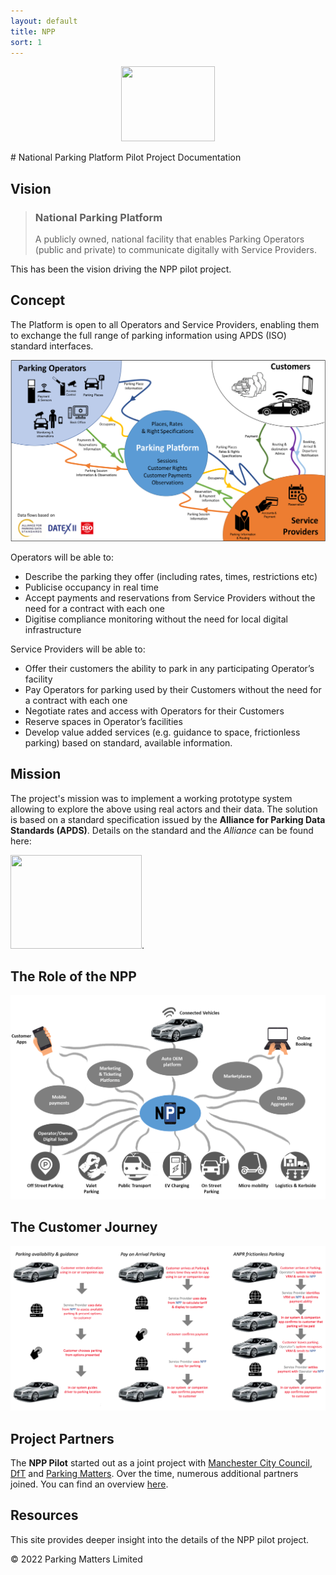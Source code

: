 ```yaml
---
layout: default
title: NPP
sort: 1
---
```

<p align="center">
    <img src="https://npp-uk.org/assets/images/intro/NPP_logo.png" width="150px" height="120px">
</p>
# National Parking Platform Pilot
Project Documentation

## Vision

> ### National Parking Platform
> A publicly owned, national facility that enables Parking Operators (public and private) to communicate digitally with Service Providers.

This has been the vision driving the NPP pilot project. 

## Concept
The Platform is open to all Operators and Service Providers, enabling them to exchange the full range of parking information using APDS (ISO) standard interfaces. 

![Concept](assets/images/intro/concept.png)

Operators will be able to:
* Describe the parking they offer (including rates, times, restrictions etc) 
* Publicise occupancy in real time
* Accept payments and reservations from Service Providers without the need for a contract with each one
* Digitise compliance monitoring without the need for local digital infrastructure

Service Providers will be able to:
* Offer their customers the ability to park in any participating Operator’s facility
* Pay Operators for parking used by their Customers without the need for a contract with each one
* Negotiate rates and access with Operators for their Customers
* Reserve spaces in Operator’s facilities
* Develop value added services (e.g. guidance to space, frictionless parking) based on standard, available information.

## Mission
The project's mission was to implement a working prototype system allowing to explore the above using real actors and their data. The solution is based on a standard specification issued by the **Alliance for Parking Data Standards (APDS)**. Details on the standard and the _Alliance_ can be found here: 

[<img src="https://npp-uk.org/assets/images/intro/apdslogo.png" width="210px" height="150px">](https://www.allianceforparkingdatastandards.org).

## The Role of the NPP
![NPP Role](assets/images/intro/npp_role.png)

## The Customer Journey
![Customer Journey](assets/images/intro/customer_journey.png)

## Project Partners
The **NPP Pilot** started out as a joint project with [Manchester City Council](https://www.manchester.gov.uk), [DfT](https://www.gov.uk/government/organisations/department-for-transport) and [Parking Matters](https://parkingmatters.com). Over the time, numerous additional partners joined. You can find an overview [here](https://npp-uk.org/phases.html#current-status).

## Resources
This site provides deeper insight into the details of the NPP pilot project.

&copy; 2022 Parking Matters Limited

